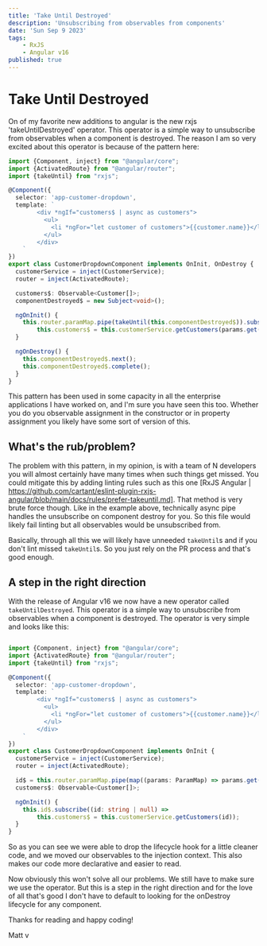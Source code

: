 ```yaml
---
title: 'Take Until Destroyed'
description: 'Unsubscribing from observables from components'
date: 'Sun Sep 9 2023'
tags:
    - RxJS
    - Angular v16
published: true
---
```


# Take Until Destroyed

On of my favorite new additions to angular is the new rxjs 'takeUntilDestroyed' operator.
This operator is a simple way to unsubscribe from observables when a component is destroyed. The reason I am so very
excited about this operator is because of the pattern here:

```typescript
import {Component, inject} from "@angular/core";
import {ActivatedRoute} from "@angular/router";
import {takeUntil} from "rxjs";

@Component({
  selector: 'app-customer-dropdown',
  template: `
        <div *ngIf="customers$ | async as customers">
          <ul>
            <li *ngFor="let customer of customers">{{customer.name}}</li>
          </ul>
        </div>
    `
})
export class CustomerDropdownComponent implements OnInit, OnDestroy {
  customerService = inject(CustomerService);
  router = inject(ActivatedRoute);

  customers$: Observable<Customer[]>;
  componentDestroyed$ = new Subject<void>();

  ngOnInit() {
    this.router.paramMap.pipe(takeUntil(this.componentDestroyed$)).subscribe((params: ParamMap) =>
        this.customers$ = this.customerService.getCustomers(params.get('id')));
  }

  ngOnDestroy() {
    this.componentDestroyed$.next();
    this.componentDestroyed$.complete();
  }
}
```

This pattern has been used in some capacity in all the enterprise applications I have worked on, and I'm sure you have
seen this too. Whether you do you observable assignment in the constructor or in property assignment you likely have
some sort of version of this.

## What's the rub/problem?

The problem with this pattern, in my opinion, is with a team of N developers you will almost certainly have many times
when such things get missed. You could mitigate this by adding linting rules such as this one
[RxJS Angular | https://github.com/cartant/eslint-plugin-rxjs-angular/blob/main/docs/rules/prefer-takeuntil.md].
That method is very brute force though. Like in the example above, technically async pipe handles the unsubscribe on component destroy for you.
So this file would likely fail linting but all observables would be unsubscribed from.

Basically, through all this we will likely have unneeded `takeUntil`s and if you don't lint missed `takeUntil`s.
So you just rely on the PR process and that's good enough.

## A step in the right direction

With the release of Angular v16 we now have a new operator called `takeUntilDestroyed`. This operator is a simple way to
unsubscribe from observables when a component is destroyed. The operator is very simple and looks like this:

```typescript

import {Component, inject} from "@angular/core";
import {ActivatedRoute} from "@angular/router";
import {takeUntil} from "rxjs";

@Component({
  selector: 'app-customer-dropdown',
  template: `
        <div *ngIf="customers$ | async as customers">
          <ul>
            <li *ngFor="let customer of customers">{{customer.name}}</li>
          </ul>
        </div>
    `
})
export class CustomerDropdownComponent implements OnInit {
  customerService = inject(CustomerService);
  router = inject(ActivatedRoute);

  id$ = this.router.paramMap.pipe(map((params: ParamMap) => params.get('id')), takeUntilDestroyed());
  customers$: Observable<Customer[]>;

  ngOnInit() {
    this.id$.subscribe((id: string | null) =>
        this.customers$ = this.customerService.getCustomers(id));
  }
}
```

So as you can see we were able to drop the lifecycle hook for a little cleaner code, and we moved our observables to the
injection context. This also makes our code more declarative and easier to read.

Now obviously this won't solve all our problems. We still have to make sure we use the operator. But this is a step in
the right direction and for the love of all that's good I don't have to default to looking for the onDestroy lifecycle
for any component.

Thanks for reading and happy coding!

Matt v
